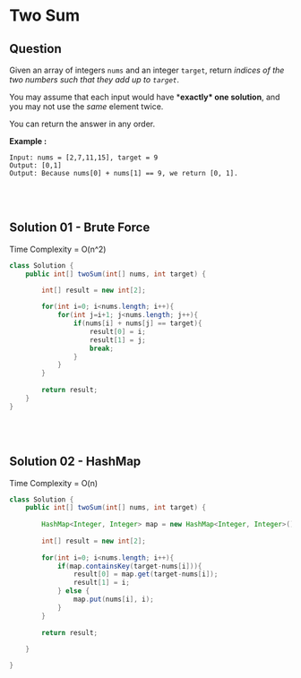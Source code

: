 # Two Sum

## Question

Given an array of integers `nums` and an integer `target`, return *indices of the two numbers such that they add up to `target`*.

You may assume that each input would have ***exactly\* one solution**, and you may not use the *same* element twice.

You can return the answer in any order.

**Example :**

```
Input: nums = [2,7,11,15], target = 9
Output: [0,1]
Output: Because nums[0] + nums[1] == 9, we return [0, 1].
```

<br/>
<br/>

## Solution 01 - Brute Force

Time Complexity = O(n^2)

```java
class Solution {
    public int[] twoSum(int[] nums, int target) {

        int[] result = new int[2];
        
        for(int i=0; i<nums.length; i++){
            for(int j=i+1; j<nums.length; j++){
                if(nums[i] + nums[j] == target){
                    result[0] = i;
                    result[1] = j;
                    break;
                }
            }
        }
        
        return result;
    }
}
```

<br/>
<br/>

## Solution 02 - HashMap

Time Complexity = O(n)

```java
class Solution {
    public int[] twoSum(int[] nums, int target) {
    
        HashMap<Integer, Integer> map = new HashMap<Integer, Integer>();
        
        int[] result = new int[2];
        
        for(int i=0; i<nums.length; i++){
            if(map.containsKey(target-nums[i])){
                result[0] = map.get(target-nums[i]);
                result[1] = i;
            } else {
                map.put(nums[i], i);
            }
        }
        
        return result;
        
    }

}
```

